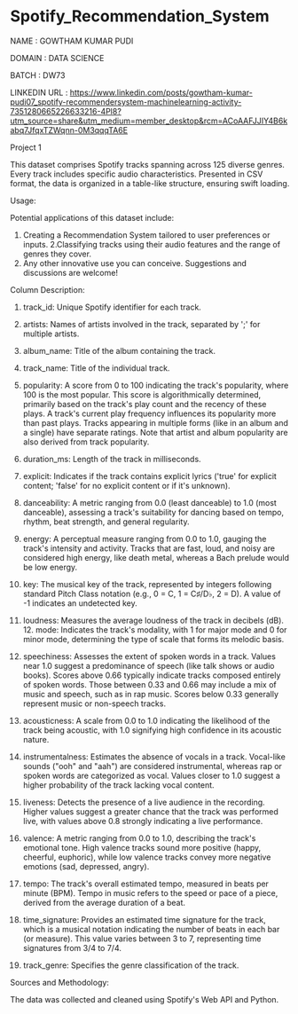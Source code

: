 # Spotify_Recommendation_System

NAME : GOWTHAM KUMAR PUDI

DOMAIN : DATA SCIENCE

BATCH : DW73

LINKEDIN URL : https://www.linkedin.com/posts/gowtham-kumar-pudi07_spotify-recommendersystem-machinelearning-activity-7351280665226633216-4Pl8?utm_source=share&utm_medium=member_desktop&rcm=ACoAAFJJIY4B6kabq7JfqxTZWqnn-0M3qqqTA6E

Project 1

This dataset comprises Spotify tracks spanning across 125 diverse genres. Every track includes
specific audio characteristics. Presented in CSV format, the data is organized in a table-like
structure, ensuring swift loading.

Usage:

Potential applications of this dataset include:

1. Creating a Recommendation System tailored to user preferences or inputs.
2.Classifying tracks using their audio features and the range of genres they cover.
3. Any other innovative use you can conceive. Suggestions and discussions are welcome!

Column Description:

1. track_id: Unique Spotify identifier for each track.
 
2. artists: Names of artists involved in the track, separated by ';' for multiple artists.
 
3. album_name: Title of the album containing the track.
   
4. track_name: Title of the individual track.
   
5. popularity: A score from 0 to 100 indicating the track's popularity, where 100 is the most
popular. This score is algorithmically determined, primarily based on the track's play count
and the recency of these plays. A track's current play frequency influences its
popularity more than past plays. Tracks appearing in multiple forms (like in an album and
a single) have separate ratings. Note that artist and album popularity are also derived
from track popularity.

6. duration_ms: Length of the track in milliseconds.
 
7. explicit: Indicates if the track contains explicit lyrics ('true' for explicit content; 'false' for
no explicit content or if it's unknown).

8. danceability: A metric ranging from 0.0 (least danceable) to 1.0 (most danceable),
assessing a track's suitability for dancing based on tempo, rhythm, beat strength, and
general regularity.

9. energy: A perceptual measure ranging from 0.0 to 1.0, gauging the track's intensity and
activity. Tracks that are fast, loud, and noisy are considered high energy, like death
metal, whereas a Bach prelude would be low energy.

10. key: The musical key of the track, represented by integers following standard Pitch Class
notation (e.g., 0 = C, 1 = C♯/D♭, 2 = D). A value of -1 indicates an undetected key.

11. loudness: Measures the average loudness of the track in decibels (dB). 12.
mode: Indicates the track's modality, with 1 for major mode and 0 for minor mode,
determining the type of scale that forms its melodic basis.

12. speechiness: Assesses the extent of spoken words in a track. Values near 1.0 suggest a
predominance of speech (like talk shows or audio books). Scores above 0.66 typically
indicate tracks composed entirely of spoken words. Those between 0.33 and 0.66 may
include a mix of music and speech, such as in rap music. Scores below 0.33 generally
represent music or non-speech tracks.

13. acousticness: A scale from 0.0 to 1.0 indicating the likelihood of the track being
acoustic, with 1.0 signifying high confidence in its acoustic nature.

14. instrumentalness: Estimates the absence of vocals in a track. Vocal-like sounds ("ooh"
and "aah") are considered instrumental, whereas rap or spoken words are categorized
as vocal. Values closer to 1.0 suggest a higher probability of the track lacking vocal
content.

15. liveness: Detects the presence of a live audience in the recording. Higher values
suggest a greater chance that the track was performed live, with values above 0.8
strongly indicating a live performance.

16. valence: A metric ranging from 0.0 to 1.0, describing the track's emotional tone. High
valence tracks sound more positive (happy, cheerful, euphoric), while low valence tracks
convey more negative emotions (sad, depressed, angry).

17. tempo: The track's overall estimated tempo, measured in beats per minute
(BPM). Tempo in music refers to the speed or pace of a piece, derived from the
average duration of a beat.

18. time_signature: Provides an estimated time signature for the track, which is a
musical notation indicating the number of beats in each bar (or measure). This value
varies between 3 to 7, representing time signatures from 3/4 to 7/4.

19. track_genre: Specifies the genre classification of the track.

Sources and Methodology:

The data was collected and cleaned using Spotify's Web API and Python.
